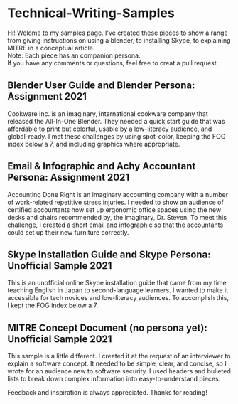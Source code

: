 # Technical-Writing-Samples
Hi! Welome to my samples page. I've created these pieces to show a range from giving instructions on using a blender, to installing Skype, to explaining MITRE in a conceptual article. <br>
Note: Each piece has an companion persona. <br>
If you have any comments or questions, feel free to creat a pull request.

## Blender User Guide and Blender Persona: Assignment 2021
Cookware Inc. is an imaginary, international cookware company that released the All-In-One Blender. 
They needed a quick start guide that was affordable to print but colorful, usable by a low-literacy audience, and global-ready. 
I met these challenges by using spot-color, keeping the FOG index below a 7, and including graphics where appropriate.

## Email & Infographic and Achy Accountant Persona: Assignment 2021
Accounting Done Right is an imaginary accounting company with a number of work-related repetitive stress injuries. 
I needed to show an audience of certified accountants how set up ergonomic office spaces using the new desks and chairs recommended by, the imaginary, Dr. Steven. 
To meet this challenge, I created a short email and infographic so that the accountants could set up their new furniture correctly.

## Skype Installation Guide and Skype Persona: Unofficial Sample 2021

This is an unofficial online Skype installation guide that came from my time teaching English in Japan to second-language learners. 
I wanted to make it accessible for tech novices and low-literacy audiences. To accomplish this, I kept the FOG index below a 7.

## MITRE Concept Document (no persona yet): Unofficial Sample 2021
This sample is a little different. I created it at the request of an interviewer to explain a software concept. It needed to be simple, clear, and concise, so I wrote for an audience new to software security. I used headers and bulleted lists to break down complex information into easy-to-understand pieces. 

Feedback and inspiration is always appreciated. Thanks for reading!

